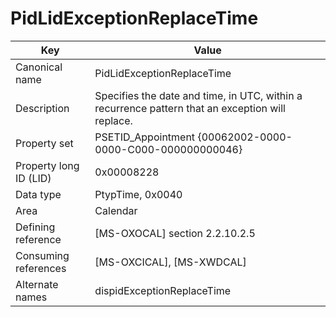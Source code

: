 # PidLidExceptionReplaceTime

| Key | Value |
|---|---|
| Canonical name | PidLidExceptionReplaceTime |
| Description | Specifies the date and time, in UTC, within a recurrence pattern that an exception will replace. |
| Property set | PSETID_Appointment {00062002-0000-0000-C000-000000000046} |
| Property long ID (LID) | 0x00008228 |
| Data type | PtypTime, 0x0040 |
| Area | Calendar |
| Defining reference | [MS-OXOCAL] section 2.2.10.2.5 |
| Consuming references | [MS-OXCICAL], [MS-XWDCAL] |
| Alternate names | dispidExceptionReplaceTime |
